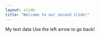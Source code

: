 ```yaml
---
layout: slide
title: "Welcome to our second slide!"
---
```

My text data
Use the left arrow to go back!
